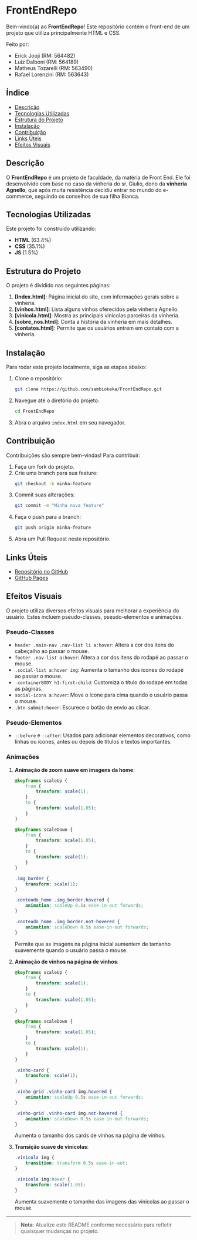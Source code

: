 # FrontEndRepo

Bem-vindo(a) ao **FrontEndRepo**! Este repositório contém o front-end de um projeto que utiliza principalmente HTML e CSS. 

Feito por:<br>
- Erick Jooji (RM: 564482)<br>
- Luiz Dalboni (RM: 564189)<br>
- Matheus Tozarelli (RM: 563490)<br>
- Rafael Lorenzini (RM: 563643)

## Índice

- [Descrição](#descrição)
- [Tecnologias Utilizadas](#tecnologias-utilizadas)
- [Estrutura do Projeto](#estrutura-do-projeto)
- [Instalação](#instalação)
- [Contribuição](#contribuição)
- [Links Úteis](#links-úteis)
- [Efeitos Visuais](#efeitos-visuais)

## Descrição

O **FrontEndRepo** é um projeto de faculdade, da matéria de Front End. Ele foi desenvolvido com base no caso da vinheria do sr. Giulio, dono da **vinheria Agnello**, que após muita resistência decidiu entrar no mundo do e-commerce, seguindo os conselhos de sua filha Bianca.

## Tecnologias Utilizadas

Este projeto foi construído utilizando:

- **HTML** (63.4%)
- **CSS** (35.1%)
- **JS** (1.5%)

## Estrutura do Projeto

O projeto é dividido nas seguintes páginas:

1. **[Index.html]**: Página inicial do site, com informações gerais sobre a vinheria.
2. **[vinhos.html]**: Lista alguns vinhos oferecidos pela vinheria Agnello.
3. **[vinicola.html]**: Mostra as principais vinícolas parceiras da vinheria.
4. **[sobre_nos.html]**: Conta a história da vinheria em mais detalhes.
5. **[contatos.html]**: Permite que os usuários entrem em contato com a vinheria.

## Instalação

Para rodar este projeto localmente, siga as etapas abaixo:

1. Clone o repositório:
   ```bash
   git clone https://github.com/sambiokeka/FrontEndRepo.git
   ```

2. Navegue até o diretório do projeto:
   ```bash
   cd FrontEndRepo
   ```

3. Abra o arquivo `index.html` em seu navegador.

## Contribuição

Contribuições são sempre bem-vindas! Para contribuir:

1. Faça um fork do projeto.
2. Crie uma branch para sua feature:
   ```bash
   git checkout -b minha-feature
   ```
3. Commit suas alterações:
   ```bash
   git commit -m "Minha nova feature"
   ```
4. Faça o push para a branch:
   ```bash
   git push origin minha-feature
   ```
5. Abra um Pull Request neste repositório.

## Links Úteis

- [Repositório no GitHub](https://github.com/sambiokeka/FrontEndRepo)
- [GitHub Pages](https://sambiokeka.github.io/FrontEndRepo/)

## Efeitos Visuais

O projeto utiliza diversos efeitos visuais para melhorar a experiência do usuário. Estes incluem pseudo-classes, pseudo-elementos e animações.

### Pseudo-Classes
- `header .main-nav .nav-list li a:hover`: Altera a cor dos itens do cabeçalho ao passar o mouse.
- `footer .nav-list a:hover`: Altera a cor dos itens do rodapé ao passar o mouse.
- `.social-list a:hover img`: Aumenta o tamanho dos ícones do rodapé ao passar o mouse.
- `.containerBODY h1:first-child`: Customiza o título do rodapé em todas as páginas.
- `social-icons a:hover`: Move o ícone para cima quando o usuário passa o mouse.
- `.btn-submit:hover`: Escurece o botão de envio ao clicar.

### Pseudo-Elementos
- `::before` e `::after`: Usados para adicionar elementos decorativos, como linhas ou ícones, antes ou depois de títulos e textos importantes.

### Animações
1. **Animação de zoom suave em imagens da home**:
   ```css
   @keyframes scaleUp {
       from {
           transform: scale(1); 
       }
       to {
           transform: scale(1.05); 
       }
   }

   @keyframes scaleDown {
       from {
           transform: scale(1.05); 
       }
       to {
           transform: scale(1); 
       }
   }

   .img_border {
       transform: scale(1);
   }

   .conteudo_home .img_border.hovered {
       animation: scaleUp 0.5s ease-in-out forwards;
   }

   .conteudo_home .img_border.not-hovered {
       animation: scaleDown 0.5s ease-in-out forwards;
   }
   ```
   Permite que as imagens na página inicial aumentem de tamanho suavemente quando o usuário passa o mouse.

2. **Animação de vinhos na página de vinhos**:
   ```css
   @keyframes scaleUp {
       from {
           transform: scale(1); 
       }
       to {
           transform: scale(1.05); 
       }
   }

   @keyframes scaleDown {
       from {
           transform: scale(1.05); 
       }
       to {
           transform: scale(1); 
       }
   }

   .vinho-card {
       transform: scale(1);
   }

   .vinho-grid .vinho-card img.hovered {
       animation: scaleUp 0.5s ease-in-out forwards;
   }

   .vinho-grid .vinho-card img.not-hovered {
       animation: scaleDown 0.5s ease-in-out forwards;
   }
   ```
   Aumenta o tamanho dos cards de vinhos na página de vinhos.

3. **Transição suave de vinícolas**:
   ```css
   .vinicola img {
       transition: transform 0.5s ease-in-out; 
   }

   .vinicola img:hover {
       transform: scale(1.05);
   }
   ```
   Aumenta suavemente o tamanho das imagens das vinícolas ao passar o mouse.

---

> **Nota**: Atualize este README conforme necessário para refletir quaisquer mudanças no projeto.
